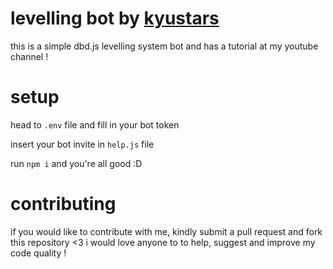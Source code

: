 # levelling bot by [kyustars](https://www.youtube.com/channel/UCpMRwuIst0_tnBqfceNAjug)
this is a simple dbd.js levelling system bot and has a tutorial at my youtube channel !

# setup
head to `.env` file and fill in your bot token

insert your bot invite in `help.js` file

run `npm i` and you're all good :D

# contributing
if you would like to contribute with me, kindly submit a pull request and fork this repository <3 i would love anyone to to help, suggest and improve my code quality !

